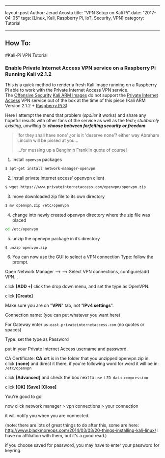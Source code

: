 - - -
layout: post
Author: Jerad Acosta
title: "VPN Setup on Kali Pi"
date: "2017-04-05"
tags: [Linux, Kali, Raspberry Pi, IoT, Security, VPN]
category: Tutorial
- - -

## How To:

#Kali-Pi VPN Tutorial

### Enable Private Internet Access VPN service on a Raspberry Pi Running Kali v2.1.2

This is a quick method to render a fresh Kali image running on a Raspberry Pi able to work with the Private Internet Access VPN service.  
The [Offensive Security](https://www.offensive-security.com) [Kali ARM Images](https://www.offensive-security.com/kali-linux-arm-images/) do not support the [Private Internet Access](https://www.privateinternetaccess.com/) VPN service out of the box at the time of this piece (Kali ARM Version 2.1.2 + [Raspberry Pi 3](http://amzn.to/2o8mvpO))


Here I attempt the mend that problem (*spoiler* it works) and share any hopeful results with other fans of the service as well as the tech; _stubbornly existing, unwilling to **choose between forfeiting security or freedom**_
> ‘for they shall have none’
> ¿or is it 'deserve none’?
> either way Abraham Lincoln will be pissed at you...
>
>	...for messing up a Bengimin Franklin quote of course!


1. Install `openvpn` packages
```bash
$ apt-get install network-manager-openvpn
```

2. install private internet access’ openvpn client
```bash
$ wget https://www.privateinternetaccess.com/openvpn/openvpn.zip
```
3. move downloaded zip file to its own directory
```bash
$ mv openvpn.zip /etc/openvpn
```
4. change into newly created openvpn directory where the zip file was placed
```bash
cd /etc/openvpn
```

5. unzip the openvpn package in it’s directory
```bash
$ unzip openvpn.zip
```
6. You can now use the GUI to select a VPN connection Type: follow the prompt.


Open Network Manager -->
--> Select VPN connections, configure/add VPN...

click   **[ADD +]**   click the drop down menu, and set the type as OpenVPN.

click   **[Create]**

Make sure you are on "**VPN**" tab, not "**IPv4 settings**".

Connection name: (you can put whatever you want here)

For Gateway enter `us-east.privateinternetaccess.com` (no quotes or spaces)

Type: set the type as Password

put in your Private Internet Access username and password.

CA Certificate:  **CA.crt** is in the folder that you unzipped openvpn.zip in.
click **(none)** and direct it there, if you're following word for word it will be in:  
`/etc/openvpn`

click **[Advanced]** and check the box next to `use LZO data compression`

click **[OK]** **[Save]** **[Close]**

You're good to go!

now click network manager > vpn connections > your connection

it will notify you when you are connected.

(note: there are lots of great things to do after this, some are here: http://www.blackmoreops.com/2014/03/03/20-things-installing-kali-linux/ I have no affiliation with them, but it's a good read.)

if you choose saved for password, you may have to enter your password for keyring.